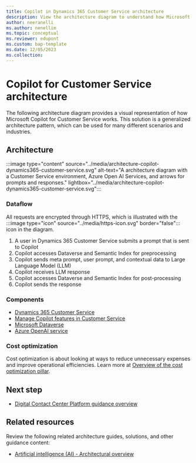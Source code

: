 ```yaml
---
title: Copilot in Dynamics 365 Customer Service architecture
description: View the architecture diagram to understand how Microsoft Copilot for Customer Service works.
author: neeranelli
ms.author: nenellim
ms.topic: conceptual
ms.reviewer: edupont
ms.custom: bap-template
ms.date: 12/05/2023
ms.collection:
---
```


# Copilot for Customer Service architecture

The following architecture diagram provides a visual representation of how Microsoft Copilot for Customer Service works. This solution is a generalized architecture pattern, which can be used for many different scenarios and industries.  

## Architecture

:::image type="content" source="../media/architecture-copilot-dynamics365-customer-service.svg" alt-text="A architecture diagram with a Customer Service environment, Azure Open AI Services, and arrows for prompts and responses." lightbox="../media/architecture-copilot-dynamics365-customer-service.svg":::

<!--Download a PowerPoint file with this architecture.-->

### Dataflow

All requests are encrypted through HTTPS, which is illustrated with the :::image type="icon" source="../media/https-icon.svg" border="false"::: icon in the diagram. 

1. A user in Dynamics 365 Customer Service submits a prompt that is sent to Copilot  
2. Copilot accesses Dataverse and Semantic Index for preprocessing  
3. Copilot sends meta prompt, user prompt, and contextual data to Large Language Model (LLM)  
4. Copilot receives LLM response  
5. Copilot accesses Dataverse and Semantic Index for post-processing
6. Copilot sends the response 

### Components

- [Dynamics 365 Customer Service](/dynamics365/customer-service/)  
- [Manage Copilot features in Customer Service](/dynamics365/customer-service/administer/configure-copilot-features)  
- [Microsoft Dataverse](/power-apps/maker/data-platform/)  
- [Azure OpenAI service](/azure/ai-services/openai/)  

<!-- ## Scenario details

**add scenarios** -->

<!-- ## Considerations -->

<!-- *REQUIRED STATEMENT: Include the following statement to introduce this section:* -->

<!-- These considerations help implement a solution that includes Dynamics 365. Learn more at [Dynamics 365 guidance documentation](/dynamics365/guidance/).
 -->
<!-- **add considerations** -->

### Cost optimization

<!-- *REQUIRED: This section is required. Cost is of the utmost importance to our customers.* -->

Cost optimization is about looking at ways to reduce unnecessary expenses and improve operational efficiencies. Learn more at [Overview of the cost optimization pillar](/azure/architecture/framework/cost/overview).

<!-- **add guidance**

## Contributors

*This article is maintained by Microsoft. It was originally written by the following contributors.*

**Principal authors:**

- 

**Other contributors:**  

- 

> [!TIP]
> To see non-public LinkedIn profiles, sign in to LinkedIn. -->

## Next step

- [Digital Contact Center Platform guidance overview](/digital-contact-center-platform/digital-contact-center-platform)  


## Related resources

Review the following related architecture guides, solutions, and other guidance content:

- [Artificial intelligence (AI) - Architectural overview](/azure/architecture/data-guide/big-data/ai-overview)
